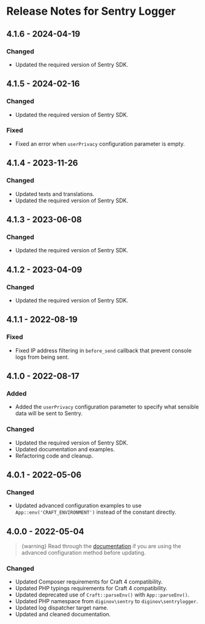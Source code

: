 # Release Notes for Sentry Logger

## 4.1.6 - 2024-04-19

### Changed
- Updated the required version of Sentry SDK.

## 4.1.5 - 2024-02-16

### Changed
- Updated the required version of Sentry SDK.

### Fixed
- Fixed an error when `userPrivacy` configuration parameter is empty.

## 4.1.4 - 2023-11-26

### Changed
- Updated texts and translations.
- Updated the required version of Sentry SDK.

## 4.1.3 - 2023-06-08

### Changed
- Updated the required version of Sentry SDK.

## 4.1.2 - 2023-04-09

### Changed
- Updated the required version of Sentry SDK.

## 4.1.1 - 2022-08-19

### Fixed
- Fixed IP address filtering in `before_send` callback that prevent console logs from being sent.

## 4.1.0 - 2022-08-17

### Added
- Added the `userPrivacy` configuration parameter to specify what sensible data will be sent to Sentry.

### Changed
- Updated the required version of Sentry SDK.
- Updated documentation and examples.
- Refactoring code and cleanup.

## 4.0.1 - 2022-05-06

### Changed
- Updated advanced configuration examples to use `App::env('CRAFT_ENVIRONMENT')` instead of the constant directly.

## 4.0.0 - 2022-05-04

> {warning} Read through the [documentation](https://github.com/diginov/craft-sentry-logger/blob/main/README.md) if you are using the advanced configuration method before updating.

### Changed
- Updated Composer requirements for Craft 4 compatibility.
- Updated PHP typings requirements for Craft 4 compatibility.
- Updated deprecated use of `Craft::parseEnv()` with `App::parseEnv()`.
- Updated PHP namespace from `diginov\sentry` to `diginov\sentrylogger`.
- Updated log dispatcher target name.
- Updated and cleaned documentation.
